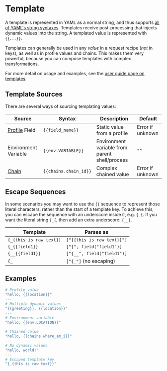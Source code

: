 # Template

A template is represented in YAML as a normal string, and thus supports [all of YAML's string syntaxes](https://www.educative.io/answers/how-to-represent-strings-in-yaml). Templates receive post-processing that injects dynamic values into the string. A templated value is represented with `{{...}}`.

Templates can generally be used in any _value_ in a request recipe (_not_ in keys), as well as in profile values and chains. This makes them very powerful, because you can compose templates with complex transformations.

For more detail on usage and examples, see the [user guide page on templates](../../user_guide/templates/index.md).

## Template Sources

There are several ways of sourcing templating values:

| Source                        | Syntax                | Description                                    | Default          |
| ----------------------------- | --------------------- | ---------------------------------------------- | ---------------- |
| [Profile](./profile.md) Field | `{{field_name}}`      | Static value from a profile                    | Error if unknown |
| Environment Variable          | `{{env.VARIABLE}}`    | Environment variable from parent shell/process | `""`             |
| [Chain](./chain.md)           | `{{chains.chain_id}}` | Complex chained value                          | Error if unknown |

## Escape Sequences

In some scenarios you may want to use the `{{` sequence to represent those literal characters, rather than the start of a template key. To achieve this, you can escape the sequence with an underscore inside it, e.g. `{_{`. If you want the literal string `{_{`, then add an extra underscore: `{__{`.

| Template                | Parses as                  |
| ----------------------- | -------------------------- |
| `{_{this is raw text}}` | `["{{this is raw text}}"]` |
| `{_{{field1}}`          | `["{", field("field1")]`   |
| `{__{{field1}}`         | `["{__", field("field1")]` |
| `{_`                    | `["{_"]` (no escaping)     |

## Examples

```yaml
# Profile value
"hello, {{location}}"
---
# Multiple dynamic values
"{{greeting}}, {{location}}"
---
# Environment variable
"hello, {{env.LOCATION}}"
---
# Chained value
"hello, {{chains.where_am_i}}"
---
# No dynamic values
"hello, world!"
---
# Escaped template key
"{_{this is raw text}}"
```
